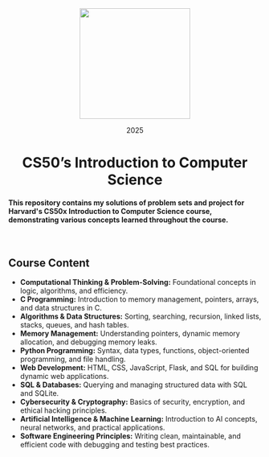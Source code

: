  <div align=center>
    <img src="https://upload.wikimedia.org/wikipedia/commons/thumb/c/cc/Harvard_University_coat_of_arms.svg/800px-Harvard_University_coat_of_arms.svg.png" height=220>
    <p> 2025 </p>
    <h1> CS50’s Introduction to Computer Science </h1>
</div>

#### This repository contains my solutions of problem sets and project for Harvard's CS50x Introduction to Computer Science course, demonstrating various concepts learned throughout the course. 

<br>

## Course Content  
- **Computational Thinking & Problem-Solving:** Foundational concepts in logic, algorithms, and efficiency.  
- **C Programming:** Introduction to memory management, pointers, arrays, and data structures in C.  
- **Algorithms & Data Structures:** Sorting, searching, recursion, linked lists, stacks, queues, and hash tables.  
- **Memory Management:** Understanding pointers, dynamic memory allocation, and debugging memory leaks.  
- **Python Programming:** Syntax, data types, functions, object-oriented programming, and file handling.  
- **Web Development:** HTML, CSS, JavaScript, Flask, and SQL for building dynamic web applications.  
- **SQL & Databases:** Querying and managing structured data with SQL and SQLite.  
- **Cybersecurity & Cryptography:** Basics of security, encryption, and ethical hacking principles.  
- **Artificial Intelligence & Machine Learning:** Introduction to AI concepts, neural networks, and practical applications.  
- **Software Engineering Principles:** Writing clean, maintainable, and efficient code with debugging and testing best practices. 
